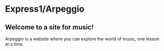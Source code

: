 # Express1/Arpeggio

## Welcome to a site for music!

Arpeggio is a website where you can explore the world of music, one lesson at a time.
